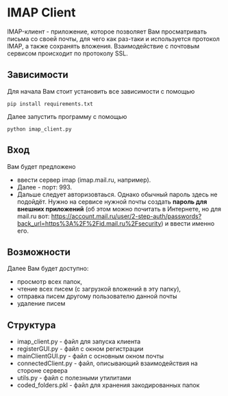 # **IMAP Client**

IMAP-клиент - приложение, которое позволяет Вам просматривать письма со своей почты, для чего как раз-таки и используется
протокол IMAP, а также сохранять вложения. Взаимодействие с почтовым сервисом происходит по протоколу SSL.

## Зависимости
Для начала Вам стоит установить все зависимости с помощью
```angular2html
pip install requirements.txt
```

Далее запустить программу с помощью
```angular2html
python imap_client.py
```

## Вход
Вам будет предложено
* ввести сервер imap (imap.mail.ru, например).
* Далее - порт: 993.
* Дальше следует авторизовтаься. Однако обычный пароль здесь не подойдёт. Нужно на сервисе нужной почты создать **пароль для 
внешних приложений** (об этом можно почитать в Интернете, но для mail.ru вот: https://account.mail.ru/user/2-step-auth/passwords?back_url=https%3A%2F%2Fid.mail.ru%2Fsecurity) и ввести именно его.

## Возможности
Далее Вам будет доступно:
* просмотр всех папок,
* чтение всех писем (с загрузкой вложений в эту папку),
* отправка писем другому пользователю данной почты
* удаление писем

## Структура
* imap_client.py - файл для запуска клиента
* registerGUI.py - файл с окном регистрации
* mainClientGUI.py - файл с основным окном почты
* connectedClient.py - файл, описывающий взаимодействия на стороне сервера
* utils.py - файл с полезными утилитами
* coded_folders.pkl - файл для хранения закодированных папок
